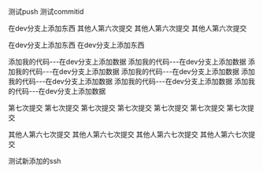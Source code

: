 测试push
测试commitid

在dev分支上添加东西
其他人第六次提交
其他人第六次提交
其他人第六次提交


在dev分支上添加东西
在dev分支上添加东西

添加我的代码---在dev分支上添加数据
添加我的代码---在dev分支上添加数据
添加我的代码---在dev分支上添加数据
添加我的代码---在dev分支上添加数据
添加我的代码---在dev分支上添加数据
添加我的代码---在dev分支上添加数据
添加我的代码---在dev分支上添加数据

第七次提交
第七次提交
第七次提交
第七次提交
第七次提交
第七次提交
第七次提交


其他人第六七次提交
其他人第六七次提交
其他人第六七次提交
其他人第六七次提交

测试新添加的ssh

